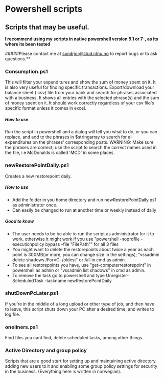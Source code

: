 # Powershell scripts
## **Scripts that may be useful.**
**I recommend using my scripts in native powershell version 5.1 or 7-, as its where its been tested**

#####Please contact me at sondrjor@stud.ntnu.no to report bugs or to ask questions.**

### **Consumption.ps1**
This will filter your expenditures and show the sum of money spent on it. It is also very useful for finding specific transactions. Export/download your balance sheet (.csv) file from your bank and search for phrases associated with a business. It shows all entries with the selected phrase(s) and the sum of money spent on it. It should work correctly regardless of your csv file's specific format unless it comes in excel. 
##### How to use
Run the script in powershell and a dialog will tell you what to do, or you can replace, and add to the phrases in $stringarray to search for all expenditures on the phrases' corresponding posts.
WARNING: Make sure the phrases are correct; use the script to search the correct names used in the file, i.e McDonalds is called 'MCD' in some places.

### **newRestorePointDaily.ps1**
Creates a new restorepoint daily.
##### How to use
- Add the folder in you home directory and run newRestorePointDaily.ps1 as administrator once.
- Can easily be changed to run at another time or weekly instead of daily
##### Good to know
- The user needs to be be able to run the script as administrator for it to work, otherwise it might work if you use
"powershell -noprofile -executionpolicy bypass -file "FilePath"" for all 3 files
- You might want to delete the restorepoints about twice a year as each point is 300MB(or more, you can change size in the settings);
"vssadmin delete shadows /For=C: /oldest" or /all in cmd as admin.
- To see all restorepoints you have, use "get-computerrestorepoint" in powershell as admin or "vssadmin list shadows" in cmd as admin.
- To remove the task go to powershell and type Unregister-ScheduledTask -taskname newRestorePointDaily

### **shutDownPcLater.ps1**
If you're in the middle of a long upload or other type of job, and then have to leave, this script shuts down your PC after a desired time, and writes to log file.

### **oneliners.ps1**
Find files you cant find, delete scheduled tasks, among other things.

### **Active Directory and group policy**
Scripts that are a good start for setting up and maintaining active directory, adding new users to it and enabling some group policy settings for security in the business. (Everything here is written in norwegian).
